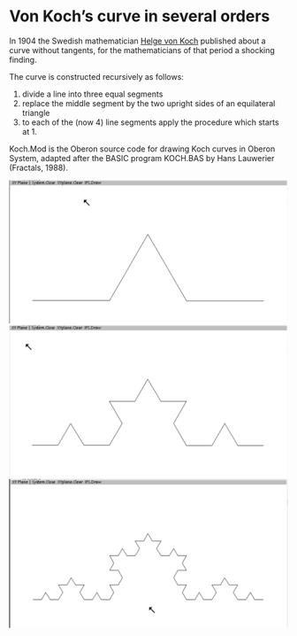 # Von Koch’s curve in several orders

In 1904 the Swedish mathematician [Helge von Koch](https://mathshistory.st-andrews.ac.uk/Biographies/Koch/) published about a curve without tangents,
for the mathematicians of that period a shocking finding.

The curve is constructed recursively as follows: 
1. divide a line into three equal segments
2. replace the middle segment by the two upright sides of an equilateral triangle
3. to each of the (now 4) line segments apply the procedure which starts at 1.

Koch.Mod is the Oberon source code for drawing Koch curves in Oberon System, adapted after the BASIC program KOCH.BAS by Hans Lauwerier (Fractals, 1988).

![](Koch1.png)  ![](Koch2.png)  ![](Koch3.png)
